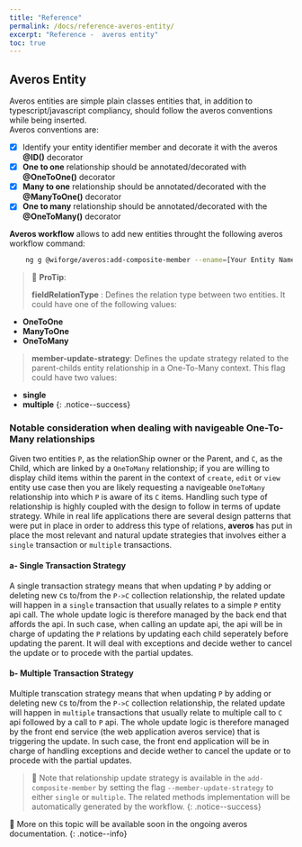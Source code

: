 ```yaml
---
title: "Reference"
permalink: /docs/reference-averos-entity/
excerpt: "Reference -  averos entity"
toc: true
---
```


## **Averos Entity**


Averos entities are simple plain classes entities that, in addition to typescript/javascript compliancy, should follow the averos conventions while being inserted. <br/>
Averos conventions are: <br/>
- [X] Identify your entity identifier member and decorate it with the averos **@ID()** decorator
- [X] **One to one** relationship should be annotated/decorated with **@OneToOne()** decorator
- [X] **Many to one** relationship should be annotated/decorated with the **@ManyToOne()** decorator
- [X] **One to many** relationship should be annotated/decorated with the **@OneToMany()** decorator

**Averos workflow** allows to add new entities throught the following averos workflow command:

```bash
    ng g @wiforge/averos:add-composite-member --ename=[Your Entity Name] --fename=[your composite new member entity name] --fieldRelationType=[the relationship type] --member-update-strategy=[the update strategy]
```

> 🚩 **ProTip**: 
> 
> **fieldRelationType** : Defines the relation type between two entities. It could have one of the following values:
   - **OneToOne**
   - **ManyToOne**
   - **OneToMany**
>
> **member-update-strategy**: Defines the update strategy related to the parent-childs entity relationship in a One-To-Many context. This flag could have two values:
   - **single**
   - **multiple**
{: .notice--success}

### **Notable consideration when dealing with navigeable One-To-Many relationships**

Given two entities `P`, as the relationShip owner or the Parent, and `C`, as the Child, which are linked by a `OneToMany` relationship; if you are willing to display child items within the parent in the context of `create`, `edit` or `view` entity use case then you are likely requesting a navigeable `OneToMany` relationship into which `P` is aware of its `C` items.
Handling such type of relationship is highly coupled with the design to follow in terms of update strategy.
While in real life applications there are several design patterns that were put in place in order to address this type of relations, **averos** has put in place the most relevant and natural update strategies that involves either a `single` transaction or `multiple` transactions. 

#### **a- Single Transaction Strategy**

A single transaction strategy means that when updating `P` by adding or deleting new `C`s to/from the `P->C` collection relationship, the related update will happen in a `single` transaction that usually relates to a simple `P` entity api call. 
The whole update logic is therefore managed by the back end that affords the api.
In such case, when calling an update api, the api will be in charge of updating the `P` relations by updating each child seperately before updating the parent. It will deal with exceptions and decide wether to cancel the update or to procede with the partial updates.

#### **b- Multiple Transaction Strategy**

Multiple transcation strategy means that when updating `P` by adding or deleting new `C`s to/from the `P->C` collection relationship, the related update will happen in  `multiple` transactions that usually relate to multiple call to `C` api followed by a call to `P`  api.
The whole update logic is therefore managed by the front end service (the web application averos service) that is triggering the update.
In such case, the front end application will be in charge of handling exceptions and decide wether to cancel the update or to procede with the partial updates.


>🚩 Note that relationship update strategy is available in the `add-composite-member` by setting the flag `--member-update-strategy` to either `single` or `multiple`. The related methods implementation will be automatically generated by the workflow.
{: .notice--success}


📢 More on this topic will be available soon in the ongoing averos documentation.
{: .notice--info}